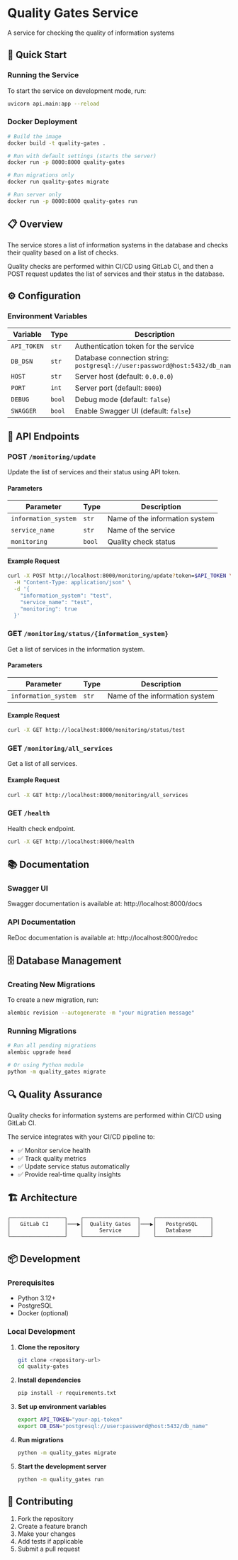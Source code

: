 # Quality Gates Service

A service for checking the quality of information systems

## 🚀 Quick Start

### Running the Service

To start the service on development mode, run:
```bash
uvicorn api.main:app --reload
```

### Docker Deployment

```bash
# Build the image
docker build -t quality-gates .

# Run with default settings (starts the server)
docker run -p 8000:8000 quality-gates

# Run migrations only
docker run quality-gates migrate

# Run server only
docker run -p 8000:8000 quality-gates run
```

## 📋 Overview

The service stores a list of information systems in the database and checks their quality based on a list of checks.

Quality checks are performed within CI/CD using GitLab CI, and then a POST request updates the list of services and their status in the database.

## ⚙️ Configuration

### Environment Variables

| Variable | Type | Description |
|----------|------|-------------|
| `API_TOKEN` | `str` | Authentication token for the service |
| `DB_DSN` | `str` | Database connection string: `postgresql://user:password@host:5432/db_name` |
| `HOST` | `str` | Server host (default: `0.0.0.0`) |
| `PORT` | `int` | Server port (default: `8000`) |
| `DEBUG` | `bool` | Debug mode (default: `false`) |
| `SWAGGER` | `bool` | Enable Swagger UI (default: `false`) |

## 🔌 API Endpoints

### POST `/monitoring/update`

Update the list of services and their status using API token.

#### Parameters

| Parameter | Type | Description |
|-----------|------|-------------|
| `information_system` | `str` | Name of the information system |
| `service_name` | `str` | Name of the service |
| `monitoring` | `bool` | Quality check status |

#### Example Request

```bash
curl -X POST http://localhost:8000/monitoring/update?token=$API_TOKEN \
  -H "Content-Type: application/json" \
  -d '{
    "information_system": "test",
    "service_name": "test",
    "monitoring": true
  }'
```

### GET `/monitoring/status/{information_system}`

Get a list of services in the information system.

#### Parameters

| Parameter | Type | Description |
|-----------|------|-------------|
| `information_system` | `str` | Name of the information system |

#### Example Request

```bash
curl -X GET http://localhost:8000/monitoring/status/test
```

### GET `/monitoring/all_services`

Get a list of all services.

#### Example Request

```bash
curl -X GET http://localhost:8000/monitoring/all_services
```

### GET `/health`

Health check endpoint.

```bash
curl -X GET http://localhost:8000/health
```

## 📚 Documentation

### Swagger UI

Swagger documentation is available at: http://localhost:8000/docs

### API Documentation

ReDoc documentation is available at: http://localhost:8000/redoc

## 🗄️ Database Management

### Creating New Migrations

To create a new migration, run:
```bash
alembic revision --autogenerate -m "your migration message"
```

### Running Migrations

```bash
# Run all pending migrations
alembic upgrade head

# Or using Python module
python -m quality_gates migrate
```

## 🔍 Quality Assurance

Quality checks for information systems are performed within CI/CD using GitLab CI.

The service integrates with your CI/CD pipeline to:
- ✅ Monitor service health
- ✅ Track quality metrics
- ✅ Update service status automatically
- ✅ Provide real-time quality insights

## 🏗️ Architecture

```
┌─────────────────┐    ┌─────────────────┐    ┌─────────────────┐
│   GitLab CI     │───▶│  Quality Gates  │───▶│   PostgreSQL    │
│                 │    │     Service     │    │   Database      │
└─────────────────┘    └─────────────────┘    └─────────────────┘
```

## 📦 Development

### Prerequisites

- Python 3.12+
- PostgreSQL
- Docker (optional)

### Local Development

1. **Clone the repository**
   ```bash
   git clone <repository-url>
   cd quality-gates
   ```

2. **Install dependencies**
   ```bash
   pip install -r requirements.txt
   ```

3. **Set up environment variables**
   ```bash
   export API_TOKEN="your-api-token"
   export DB_DSN="postgresql://user:password@host:5432/db_name"
   ```

4. **Run migrations**
   ```bash
   python -m quality_gates migrate
   ```

5. **Start the development server**
   ```bash
   python -m quality_gates run
   ```

## 🤝 Contributing

1. Fork the repository
2. Create a feature branch
3. Make your changes
4. Add tests if applicable
5. Submit a pull request